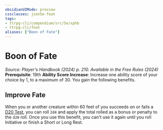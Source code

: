 ```yaml
---
obsidianUIMode: preview
cssclasses: json5e-feat
tags:
- ttrpg-cli/compendium/src/5e/xphb
- ttrpg-cli/feat
aliases: ["Boon of Fate"]
---
```

# Boon of Fate
*Source: Player's Handbook (2024) p. 210. Available in the Free Rules (2024)*  
**Prerequisite**: 19th
**Ability Score Increase**: Increase one ability score of your choice by 1, to a maximum of 30.
You gain the following benefits.

## Improve Fate

When you or another creature within 60 feet of you succeeds on or fails a [D20 Test](3-Mechanics/CLI/rules/variant-rules/d20-test-xphb.md), you can roll `2d4` and apply the total rolled as a bonus or penalty to the `d20` roll. Once you use this benefit, you can't use it again until you roll Initiative or finish a Short or Long Rest.